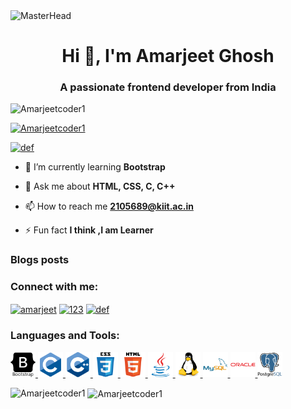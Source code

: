 <img src="https://images.unsplash.com/photo-1537432376769-00f5c2f4c8d2?ixlib=rb-4.0.3&ixid=M3wxMjA3fDB8MHxwaG90by1wYWdlfHx8fGVufDB8fHx8fA%3D%3D&auto=format&fit=crop&w=1925&q=80" alt="MasterHead" data-canonical-src="https://mir-s3-cdn-cf.behance.net/project_modules/max_1200/79731568097599.5b50bca477735.jpg" style="max-width: 100%;">
<h1 align="center">Hi 👋, I'm Amarjeet Ghosh</h1>
<h3 align="center">A passionate frontend developer from India</h3>
<p align="left"> <img src="https://komarev.com/ghpvc/?username=Amarjeetcoder1&label=Profile%20views&color=0e75b6&style=flat" alt="Amarjeetcoder1" /> </p>

<p align="left"> <a href="https://github.com/ryo-ma/github-profile-trophy"><img src="https://github-profile-trophy.vercel.app/?username=Amarjeetcoder1" alt="Amarjeetcoder1" /></a> </p>

<p align="left"> <a href="https://twitter.com/def" target="blank"><img src="https://img.shields.io/twitter/follow/def?logo=twitter&style=for-the-badge" alt="def" /></a> </p>

- 🌱 I’m currently learning **Bootstrap**

- 💬 Ask me about **HTML, CSS, C, C++**

- 📫 How to reach me **2105689@kiit.ac.in**

- ⚡ Fun fact **I think ,I am Learner**

### Blogs posts
<!-- BLOG-POST-LIST:START -->
<!-- BLOG-POST-LIST:END -->

<h3 align="left">Connect with me:</h3>
<p align="left">
<a href="https://codepen.io/amarjeet" target="blank"><img align="center" src="https://raw.githubusercontent.com/rahuldkjain/github-profile-readme-generator/master/src/images/icons/Social/codepen.svg" alt="amarjeet" height="30" width="40" /></a>
<a href="https://dev.to/123" target="blank"><img align="center" src="https://raw.githubusercontent.com/rahuldkjain/github-profile-readme-generator/master/src/images/icons/Social/devto.svg" alt="123" height="30" width="40" /></a>
<a href="https://twitter.com/AmarjeetGhosh1" target="blank"><img align="center" src="https://raw.githubusercontent.com/rahuldkjain/github-profile-readme-generator/master/src/images/icons/Social/twitter.svg" alt="def" height="30" width="40" /></a>
</p>

<h3 align="left">Languages and Tools:</h3>
<p align="left"> <a href="https://getbootstrap.com" target="_blank" rel="noreferrer"> <img src="https://raw.githubusercontent.com/devicons/devicon/master/icons/bootstrap/bootstrap-plain-wordmark.svg" alt="bootstrap" width="40" height="40"/> </a> <a href="https://www.cprogramming.com/" target="_blank" rel="noreferrer"> <img src="https://raw.githubusercontent.com/devicons/devicon/master/icons/c/c-original.svg" alt="c" width="40" height="40"/> </a> <a href="https://www.w3schools.com/cpp/" target="_blank" rel="noreferrer"> <img src="https://raw.githubusercontent.com/devicons/devicon/master/icons/cplusplus/cplusplus-original.svg" alt="cplusplus" width="40" height="40"/> </a> <a href="https://www.w3schools.com/css/" target="_blank" rel="noreferrer"> <img src="https://raw.githubusercontent.com/devicons/devicon/master/icons/css3/css3-original-wordmark.svg" alt="css3" width="40" height="40"/> </a> <a href="https://www.w3.org/html/" target="_blank" rel="noreferrer"> <img src="https://raw.githubusercontent.com/devicons/devicon/master/icons/html5/html5-original-wordmark.svg" alt="html5" width="40" height="40"/> </a> <a href="https://www.java.com" target="_blank" rel="noreferrer"> <img src="https://raw.githubusercontent.com/devicons/devicon/master/icons/java/java-original.svg" alt="java" width="40" height="40"/> </a> <a href="https://www.linux.org/" target="_blank" rel="noreferrer"> <img src="https://raw.githubusercontent.com/devicons/devicon/master/icons/linux/linux-original.svg" alt="linux" width="40" height="40"/> </a> <a href="https://www.mysql.com/" target="_blank" rel="noreferrer"> <img src="https://raw.githubusercontent.com/devicons/devicon/master/icons/mysql/mysql-original-wordmark.svg" alt="mysql" width="40" height="40"/> </a> <a href="https://www.oracle.com/" target="_blank" rel="noreferrer"> <img src="https://raw.githubusercontent.com/devicons/devicon/master/icons/oracle/oracle-original.svg" alt="oracle" width="40" height="40"/> </a> <a href="https://www.postgresql.org" target="_blank" rel="noreferrer"> <img src="https://raw.githubusercontent.com/devicons/devicon/master/icons/postgresql/postgresql-original-wordmark.svg" alt="postgresql" width="40" height="40"/> </a> </p>

<p><img align="left" src="https://github-readme-stats.vercel.app/api/top-langs?username=Amarjeetcoder1&show_icons=true&locale=en&layout=compact" alt="Amarjeetcoder1" /></p>

<p>&nbsp;<img align="center" src="https://github-readme-stats.vercel.app/api?username=Amarjeetcoder1&show_icons=true&locale=en" alt="Amarjeetcoder1" />

